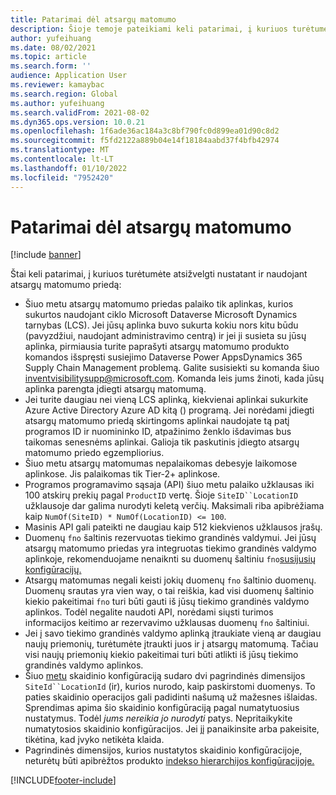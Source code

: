 ```yaml
---
title: Patarimai dėl atsargų matomumo
description: Šioje temoje pateikiami keli patarimai, į kuriuos turėtumėte atsižvelgti nustatant ir naudojant atsargų matomumo priedą.
author: yufeihuang
ms.date: 08/02/2021
ms.topic: article
ms.search.form: ''
audience: Application User
ms.reviewer: kamaybac
ms.search.region: Global
ms.author: yufeihuang
ms.search.validFrom: 2021-08-02
ms.dyn365.ops.version: 10.0.21
ms.openlocfilehash: 1f6ade36ac184a3c8bf790fc0d899ea01d90c8d2
ms.sourcegitcommit: f5fd2122a889b04e14f18184aabd37f4bfb42974
ms.translationtype: MT
ms.contentlocale: lt-LT
ms.lasthandoff: 01/10/2022
ms.locfileid: "7952420"
---
```

# <a name="inventory-visibility-tips"></a>Patarimai dėl atsargų matomumo

[!include [banner](../includes/banner.md)]

Štai keli patarimai, į kuriuos turėtumėte atsižvelgti nustatant ir naudojant atsargų matomumo priedą:

- Šiuo metu atsargų matomumo priedas palaiko tik aplinkas, kurios sukurtos naudojant ciklo Microsoft Dataverse Microsoft Dynamics tarnybas (LCS). Jei jūsų aplinka buvo sukurta kokiu nors kitu būdu (pavyzdžiui, naudojant administravimo centrą) ir jei ji susieta su jūsų aplinka, pirmiausia turite paprašyti atsargų matomumo produkto komandos išspręsti susiejimo Dataverse Power AppsDynamics 365 Supply Chain Management problemą. Galite susisiekti su komanda šiuo [inventvisibilitysupp@microsoft.com](mailto:inventvisibilitysupp@microsoft.com). Komanda leis jums žinoti, kada jūsų aplinka parengta įdiegti atsargų matomumą.
- Jei turite daugiau nei vieną LCS aplinką, kiekvienai aplinkai sukurkite Azure Active Directory Azure AD kitą () programą. Jei norėdami įdiegti atsargų matomumo priedą skirtingoms aplinkai naudojate tą patį programos ID ir nuomininko ID, atpažinimo ženklo išdavimas bus taikomas senesnėms aplinkai. Galioja tik paskutinis įdiegto atsargų matomumo priedo egzempliorius.
- Šiuo metu atsargų matomumas nepalaikomas debesyje laikomose aplinkose. Jis palaikomas tik Tier-2+ aplinkose.
- Programos programavimo sąsaja (API) šiuo metu palaiko užklausas iki 100 atskirų prekių pagal `ProductID` vertę. Šioje `SiteID``LocationID` užklausoje dar galima nurodyti keletą verčių. Maksimali riba apibrėžiama kaip `NumOf(SiteID) * NumOf(LocationID) <= 100`.
- Masinis API gali pateikti ne daugiau kaip 512 kiekvienos užklausos įrašų.
- Duomenų `fno` šaltinis rezervuotas tiekimo grandinės valdymui. Jei jūsų atsargų matomumo priedas yra integruotas tiekimo grandinės valdymo aplinkoje, rekomenduojame nenaiknti su duomenų šaltiniu `fno`[susijusių konfigūracijų.](inventory-visibility-configuration.md#data-source-configuration)
- Atsargų matomumas negali keisti jokių duomenų `fno` šaltinio duomenų. Duomenų srautas yra vien way, o tai reiškia, kad visi duomenų šaltinio kiekio pakeitimai `fno` turi būti gauti iš jūsų tiekimo grandinės valdymo aplinkos. Todėl negalite naudoti API, norėdami siųsti turimos informacijos keitimo ar rezervavimo užklausas duomenų `fno` šaltiniui.
- Jei į savo tiekimo grandinės valdymo aplinką įtraukiate vieną ar daugiau naujų priemonių, turėtumėte įtraukti juos ir į atsargų matomumą. Tačiau visi naujų priemonių kiekio pakeitimai turi būti atlikti iš jūsų tiekimo grandinės valdymo aplinkos.
- Šiuo [metu](inventory-visibility-configuration.md#partition-configuration) skaidinio konfigūraciją sudaro dvi pagrindinės dimensijos `SiteId``LocationId` (ir), kurios nurodo, kaip paskirstomi duomenys. To paties skaidinio operacijos gali padidinti našumą už mažesnes išlaidas. Sprendimas apima šio skaidinio konfigūraciją pagal numatytuosius nustatymus. Todėl *jums nereikia jo nurodyti* patys. Nepritaikykite numatytosios skaidinio konfigūracijos. Jei jį panaikinsite arba pakeisite, tikėtina, kad įvyko netikėta klaida.
- Pagrindinės dimensijos, kurios nustatytos skaidinio konfigūracijoje, neturėtų būti apibrėžtos produkto [indekso hierarchijos konfigūracijoje.](inventory-visibility-configuration.md#index-configuration)

[!INCLUDE[footer-include](../../includes/footer-banner.md)]
